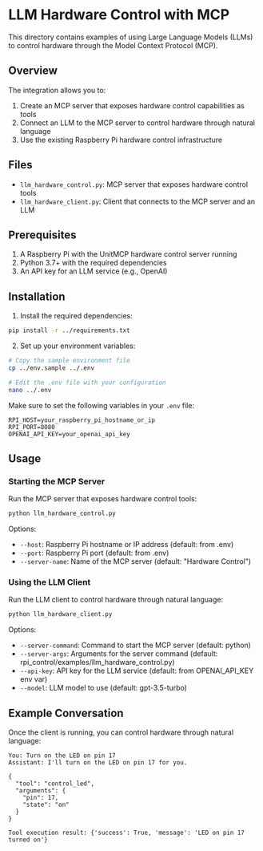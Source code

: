 # LLM Hardware Control with MCP

This directory contains examples of using Large Language Models (LLMs) to control hardware through the Model Context Protocol (MCP).
[]()
## Overview

The integration allows you to:

1. Create an MCP server that exposes hardware control capabilities as tools
2. Connect an LLM to the MCP server to control hardware through natural language
3. Use the existing Raspberry Pi hardware control infrastructure

## Files

- `llm_hardware_control.py`: MCP server that exposes hardware control tools
- `llm_hardware_client.py`: Client that connects to the MCP server and an LLM

## Prerequisites

1. A Raspberry Pi with the UnitMCP hardware control server running
2. Python 3.7+ with the required dependencies
3. An API key for an LLM service (e.g., OpenAI)

## Installation

1. Install the required dependencies:

```bash
pip install -r ../requirements.txt
```

2. Set up your environment variables:

```bash
# Copy the sample environment file
cp ../env.sample ../.env

# Edit the .env file with your configuration
nano ../.env
```

Make sure to set the following variables in your `.env` file:

```
RPI_HOST=your_raspberry_pi_hostname_or_ip
RPI_PORT=8080
OPENAI_API_KEY=your_openai_api_key
```

## Usage

### Starting the MCP Server

Run the MCP server that exposes hardware control tools:

```bash
python llm_hardware_control.py
```

Options:
- `--host`: Raspberry Pi hostname or IP address (default: from .env)
- `--port`: Raspberry Pi port (default: from .env)
- `--server-name`: Name of the MCP server (default: "Hardware Control")

### Using the LLM Client

Run the LLM client to control hardware through natural language:

```bash
python llm_hardware_client.py
```

Options:
- `--server-command`: Command to start the MCP server (default: python)
- `--server-args`: Arguments for the server command (default: rpi_control/examples/llm_hardware_control.py)
- `--api-key`: API key for the LLM service (default: from OPENAI_API_KEY env var)
- `--model`: LLM model to use (default: gpt-3.5-turbo)

## Example Conversation

Once the client is running, you can control hardware through natural language:

```
You: Turn on the LED on pin 17
Assistant: I'll turn on the LED on pin 17 for you.

{
  "tool": "control_led",
  "arguments": {
    "pin": 17,
    "state": "on"
  }
}

Tool execution result: {'success': True, 'message': 'LED on pin 17 turned on'}
